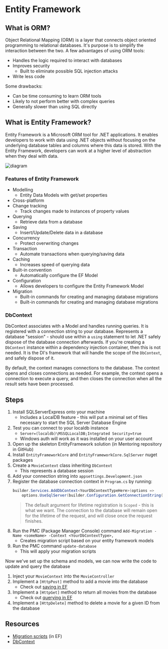 # Entity Framework

## What is ORM?
Object Relational Mapping (ORM) is a layer that connects object oriented programming to relational databases. It's purpose is to simplify the interaction between the two. A few advantages of using ORM tools:
- Handles the logic required to interact with databases
- Improves security
  - Built to eliminate possible SQL injection attacks
- Write less code

Some drawbacks:
- Can be time consuming to learn ORM tools
- Likely to not perform better with complex queries
- Generally slower than using SQL directly

## What is Entity Framework?
Entity Framework is a Microsoft ORM tool for .NET applications. It enables developers to work with data using .NET objects without focusing on the underlying database tables and columns where this data is stored. With the Entity Framework, developers can work at a higher level of abstraction when they deal with data.

![diagram](https://www.entityframeworktutorial.net/images/basics/ef-in-app-architecture.png)

### Features of Entity Framework
- Modelling
  - Entity Data Models with get/set properties
- Cross-platform
- Change tracking
  - Track changes made to instances of property values
- Querying
  - Retrieve data from a database
- Saving
  - Insert/Update/Delete data in a database
- Concurrency
  - Protect overwriting changes
- Transaction
  - Automate transactions when querying/saving data
- Caching
  - Increases speed of querying data
- Built-in convention
  - Automatically configure the EF Model
- Configuration
  - Allows developers to configure the Entity Framework Model
- Migration
  - Built-in commands for creating and managing database migrations
  - Built-in commands for creating and managing database migrations

### DbContext
DbContext associates with a Model and handles running queries. It is registered with a connection string to your database. Represents a database "session" - should use within a `using` statement to let .NET safely dispose of the database connection afterwards. If you're creating a `DbContext` instance within a dependency injection container, then this is not needed. It is the DI's framework that will handle the scope of the `DbContext`, and safely dispose of it.

By default, the context manages connections to the database. The context opens and closes connections as needed. For example, the context opens a connection to execute a query, and then closes the connection when all the result sets have been processed.

## Steps

1. Install SQLServerExpress onto your machine
    - Includes a LocalDB feature - this will put a minimal set of files necessary to start the SQL Server Database Engine
1. Test you can connect to your localdb instance
    - `Server=(localdb)\MSSQLLocalDB;Integrated Security=true`
    - Windows auth will work as it was installed on your user account
1. Open up the skeleton EntityFramework solution (in Mentoring repository in GitHub)
1. Install `EntityFrameworkCore` and `EntityFrameworkCore.SqlServer` nuget packages
1. Create a `MovieContext` class inheriting `DbContext`
    - This represents a database session
1. Add your connection string into `appsettings.Development.json`
1. Register the database connection context in `Program.cs` by running: 
    ```c#
    builder.Services.AddDbContext<YourDbContextTypeHere>(options =>
        options.UseSqlServer(builder.Configuration.GetConnectionString("YourConnectionStringHere")));   
    ```
    > The default argument for lifetime registration is `Scoped` - this is what we want. The connection to the database will remain open for the lifetime of the request, and will close once the request finishes.
1. Run the PMC (Package Manager Console) command `Add-Migration -Name <someName> -Context <YourDbContextType>,`
    - Creates migration script based on your entity framework models
1. Run the PMC command `update-database`
     - This will apply your migration scripts

Now we've set up the schema and models, we can now write the code to update and query the database

1. Inject your `MovieContext` into the `MovieController`
1. Implement a `[HttpPost]` method to add a movie into the database
    - Check out [saving in EF](https://learn.microsoft.com/en-us/ef/core/saving/)
1. Implement a `[HttpGet]` method to return all movies from the database
    - Check out [querying in EF](https://learn.microsoft.com/en-us/ef/core/querying/)
1. Implement a `[HttpDelete]` method to delete a movie for a given ID from the database

## Resources
- [Migration scripts](https://www.entityframeworktutorial.net/efcore/entity-framework-core-migration.aspx) (in EF)
- [DbContext](https://learn.microsoft.com/en-us/ef/core/dbcontext-configuration/)
